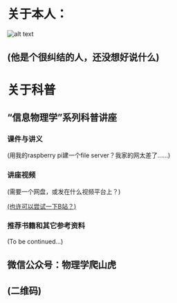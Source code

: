 # 关于本人：

![alt text](my_photo.jpg=20x)

(他是个很纠结的人，还没想好说什么)
---

# 关于科普

## “信息物理学”系列科普讲座

### 课件与讲义

(用我的raspberry pi建一个file server？我家的网太差了......)

### 讲座视频

(需要一个网盘，或发在什么视频平台上？)

[(也许可以尝试一下B站？)](http://www.bilibili.com/)

### 推荐书籍和其它参考资料

(To be continued...)

## 微信公众号：物理学爬山虎

(二维码)
---

